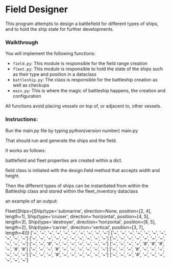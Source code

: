 # Field Designer

This program attempts to design a battlefield for different types of ships, and to hold the ship state for further developments.

### Walkthrough

You will implement the following functions:

* `field.py`: This module is responsible for the field range creation
* `fleet.py`: This module is responsible to hold the state of the ships such as their type and position in a dataclass
* `battleship.py`: The class is responsible for the battleship creation as well as checkups
* `main.py`: This is where the magic of battleship happens, the creation and configuration

All functions avoid placing vessels on top of, or adjacent to, other vessels.

### Instructions:

Run the main.py file by typing python(version number) main.py

That should run and generate the ships and the field.

It works as follows:

battlefield and fleet properties are created within a dict.

field class is initiated with the design.field method that accepts width and height.

Then the different types of ships can be instantiated from within the Battleship class and stored within the fleet_inventory dataclass

an example of an output:

Fleet(Ships=[Ship(type='submarine', direction=None, position=[2, 4], length=1), Ship(type='cruiser', direction='horizontal', position=[4, 5], length=3), Ship(type='destroyer', direction='horizontal', position=[8, 5], length=2), Ship(type='carrier', direction='vertical', position=[3, 7], length=4)])
['~', '~', '~', '~', '~', '~', '~', '~', '~', '~']
['~', '~', '~', '~', '~', '~', '~', '~', '~', '~']
['~', '~', '~', '~', '~', '~', '~', '~', '~', '~']
['~', '~', '~', '~', '~', '~', '~', '~', '~', '~']
['~', '~', '#', '~', '~', '~', '~', '~', '~', '~']
['~', '~', '~', '~', '#', '#', '#', '~', '#', '#']
['~', '~', '~', '#', '~', '~', '~', '~', '~', '~']
['~', '~', '~', '#', '~', '~', '~', '~', '~', '~']
['~', '~', '~', '#', '~', '~', '~', '~', '~', '~']
['~', '~', '~', '#', '~', '~', '~', '~', '~', '~']


